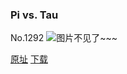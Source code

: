 ### Pi vs. Tau
No.1292
![图片不见了~~~](https://imgs.xkcd.com/comics/pi_vs_tau.png)

[原址](https://xkcd.com//1292) [下载](https://imgs.xkcd.com/comics/pi_vs_tau.png)

